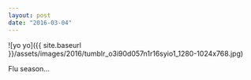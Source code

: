 ```yaml
---
layout: post
date: "2016-03-04"
---
```


![yo yo]({{ site.baseurl }}/assets/images/2016/tumblr_o3i90d057n1r16syio1_1280-1024x768.jpg)

Flu season…
